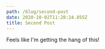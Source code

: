 ```yaml
---
path: /blog/second-post
date: 2020-10-02T11:28:24.855Z
title: Second Post
---
```

Feels like I'm getting the hang of this!
